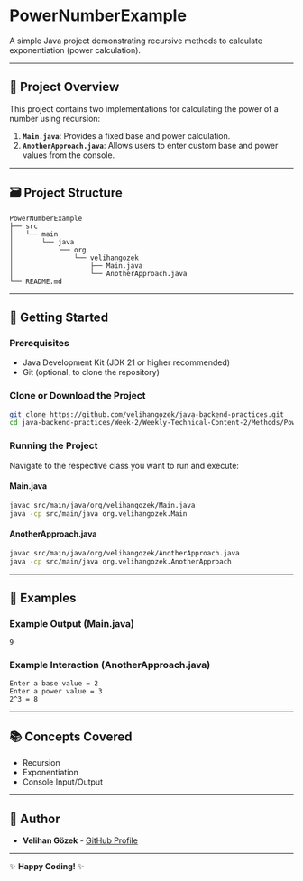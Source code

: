 # PowerNumberExample

A simple Java project demonstrating recursive methods to calculate exponentiation (power calculation).

---

## 🚀 Project Overview

This project contains two implementations for calculating the power of a number using recursion:

1. **`Main.java`**: Provides a fixed base and power calculation.
2. **`AnotherApproach.java`**: Allows users to enter custom base and power values from the console.

---

## 🗃️ Project Structure

```
PowerNumberExample
├── src
│   └── main
│       └── java
│           └── org
│               └── velihangozek
│                   ├── Main.java
│                   └── AnotherApproach.java
└── README.md
```

---

## 🚩 Getting Started

### Prerequisites

- Java Development Kit (JDK 21 or higher recommended)
- Git (optional, to clone the repository)

### Clone or Download the Project

```bash
git clone https://github.com/velihangozek/java-backend-practices.git
cd java-backend-practices/Week-2/Weekly-Technical-Content-2/Methods/PowerNumberExample
```

### Running the Project

Navigate to the respective class you want to run and execute:

#### Main.java

```bash
javac src/main/java/org/velihangozek/Main.java
java -cp src/main/java org.velihangozek.Main
```

#### AnotherApproach.java

```bash
javac src/main/java/org/velihangozek/AnotherApproach.java
java -cp src/main/java org.velihangozek.AnotherApproach
```

---

## 📌 Examples

### Example Output (Main.java)

```
9
```

### Example Interaction (AnotherApproach.java)

```
Enter a base value = 2
Enter a power value = 3
2^3 = 8
```

---

## 📚 Concepts Covered

- Recursion
- Exponentiation
- Console Input/Output

---

## 👤 Author

- **Velihan Gözek** - [GitHub Profile](https://github.com/velihangozek)

---

✨ **Happy Coding!** ✨
